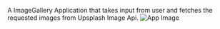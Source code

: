 A ImageGallery Application that takes input from user and fetches the requested images from Upsplash Image Api.
 <img src='https://res.cloudinary.com/duj5gdzm9/image/upload/v1695636043/or4ykinqsynqjpzjivkz.png' alt='App Image'>
